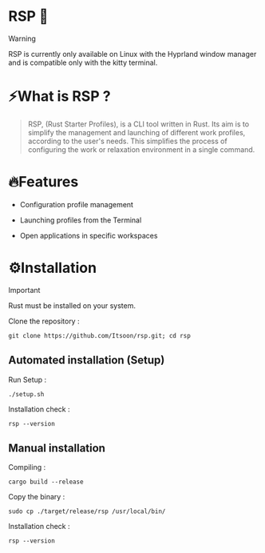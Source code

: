 # RSP 🦀

> [!WARNING]
> RSP is currently only available on Linux with the Hyprland window manager and is compatible only with the kitty terminal.

# ⚡What is RSP ?

> RSP, (Rust Starter Profiles), is a CLI tool written in Rust. Its aim is to simplify the management and launching of different work profiles, according to the user's needs. This simplifies the process of configuring the work or relaxation environment in a single command.

# 🔥Features

- Configuration profile management

- Launching profiles from the Terminal

- Open applications in specific workspaces

# ⚙️Installation

> [!IMPORTANT]  
> Rust must be installed on your system.

Clone the repository :

```shell
git clone https://github.com/Itsoon/rsp.git; cd rsp
```

## Automated installation (Setup)

Run Setup :

```shell
./setup.sh
```

Installation check :

```shell
rsp --version
```

## Manual installation

Compiling :

```shell
cargo build --release
```

Copy the binary :

```shell
sudo cp ./target/release/rsp /usr/local/bin/
```

Installation check :

```shell
rsp --version
```
